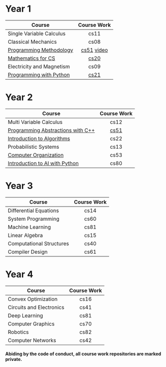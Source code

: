 # Year 1

| Course                         | Course Work                    |
| -------------------------------|:------------------------------:|
| Single Variable Calculus       | cs11                           | 
| Classical Mechanics            | cs08                           | 
| [Programming Methodology](https://www.youtube.com/playlist?list=PL84A56BC7F4A1F852) | [cs51](../../../cs51) [video](https://www.youtube.com/playlist?list=PLCwhEUEY836bKjm_6aR29XU0ygJLSGVCu)          |
| [Mathematics for CS](https://www.youtube.com/playlist?list=PLB7540DEDD482705B)                 | [cs20](../../../cs20)          | 
| Electricity and Magnetism      | cs09                           |  
| [Programming with Python](https://www.youtube.com/playlist?list=PLB2BE3D6CA77BB8F7)            | [cs21](../../../cs21)          | 

# Year 2

| Course                         | Course Work   |
| -------------------------------|:------------------------------:|
| Multi Variable Calculus        | cs12                           |   
| [Programming Abstractions with C++](https://www.youtube.com/playlist?list=PLFE6E58F856038C69)  | [cs51](../../../cs51)          | 
| [Introduction to Algorithms](https://www.youtube.com/playlist?list=PLUl4u3cNGP61Oq3tWYp6V_F-5jb5L2iHb)  | cs22                  | 
| Probabilistic Systems          | cs13                           |  
| [Computer Organization](https://www.youtube.com/playlist?list=PL9D558D49CA734A02)               | cs53                          | 
| [Introduction to AI with Python](https://www.youtube.com/playlist?list=PLhQjrBD2T382Nz7z1AEXmioc27axa19Kv)  | cs80              |   

# Year 3

| Course                         | Course Work   |
| -------------------------------|:-------------:|
| Differential Equations         | cs14          | 
| System Programming             | cs60          | 
| Machine Learning               | cs81          | 
| Linear Algebra                 | cs15          | 
| Computational Structures       | cs40          | 
| Compiler Design                | cs61          | 

# Year 4

| Course                         | Course Work   |
| -------------------------------|:-------------:|
| Convex Optimization            | cs16          | 
| Circuits and Electronics       | cs41          | 
| Deep Learning                  | cs81          | 
| Computer Graphics              | cs70          | 
| Robotics                       | cs82          | 
| Computer Networks              | cs42          | 


#### Abiding by the code of conduct, all course work repositories are marked private.
